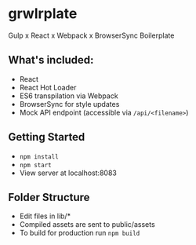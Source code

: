 # grwlrplate
Gulp x React x Webpack x BrowserSync Boilerplate

## What's included:
- React
- React Hot Loader
- ES6 transpilation via Webpack
- BrowserSync for style updates
- Mock API endpoint (accessible via `/api/<filename>`)

## Getting Started
- `npm install`
- `npm start`
- View server at localhost:8083

## Folder Structure
- Edit files in lib/*
- Compiled assets are sent to public/assets
- To build for production run `npm build`
